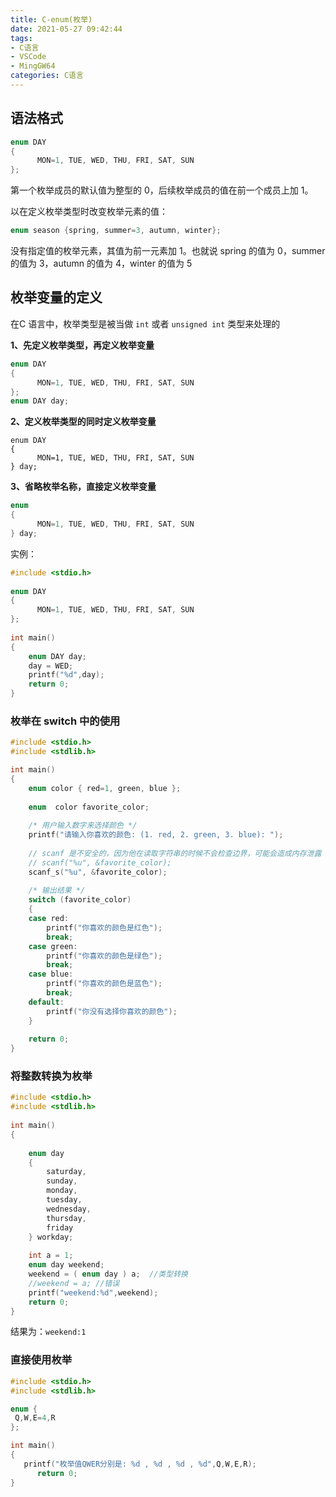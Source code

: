 ```yaml
---
title: C-enum(枚举)
date: 2021-05-27 09:42:44
tags:
- C语言
- VSCode
- MingGW64
categories: C语言
---
```


## 语法格式

```c
enum DAY
{
      MON=1, TUE, WED, THU, FRI, SAT, SUN
};
```

第一个枚举成员的默认值为整型的 0，后续枚举成员的值在前一个成员上加 1。

以在定义枚举类型时改变枚举元素的值：

```c
enum season {spring, summer=3, autumn, winter};
```

没有指定值的枚举元素，其值为前一元素加 1。也就说 spring 的值为 0，summer 的值为 3，autumn 的值为 4，winter 的值为 5

<!--more-->
## 枚举变量的定义

在C 语言中，枚举类型是被当做 `int` 或者 `unsigned int` 类型来处理的

**1、先定义枚举类型，再定义枚举变量**

```c
enum DAY
{
      MON=1, TUE, WED, THU, FRI, SAT, SUN
};
enum DAY day;
```

**2、定义枚举类型的同时定义枚举变量**

```
enum DAY
{
      MON=1, TUE, WED, THU, FRI, SAT, SUN
} day;
```

**3、省略枚举名称，直接定义枚举变量**

```c
enum
{
      MON=1, TUE, WED, THU, FRI, SAT, SUN
} day;
```

实例：

```c
#include <stdio.h>
 
enum DAY
{
      MON=1, TUE, WED, THU, FRI, SAT, SUN
};
 
int main()
{
    enum DAY day;
    day = WED;
    printf("%d",day);
    return 0;
}
```

### 枚举在 switch 中的使用

```c
#include <stdio.h>
#include <stdlib.h>

int main()
{
    enum color { red=1, green, blue };
 
    enum  color favorite_color;
 
    /* 用户输入数字来选择颜色 */
    printf("请输入你喜欢的颜色: (1. red, 2. green, 3. blue): ");
    
    // scanf 是不安全的，因为他在读取字符串的时候不会检查边界，可能会造成内存泄露
    // scanf("%u", &favorite_color);
    scanf_s("%u", &favorite_color);
 
    /* 输出结果 */
    switch (favorite_color)
    {
    case red:
        printf("你喜欢的颜色是红色");
        break;
    case green:
        printf("你喜欢的颜色是绿色");
        break;
    case blue:
        printf("你喜欢的颜色是蓝色");
        break;
    default:
        printf("你没有选择你喜欢的颜色");
    }
 
    return 0;
}
```

### 将整数转换为枚举

```c
#include <stdio.h>
#include <stdlib.h>
 
int main()
{
 
    enum day
    {
        saturday,
        sunday,
        monday,
        tuesday,
        wednesday,
        thursday,
        friday
    } workday;
 
    int a = 1;
    enum day weekend;
    weekend = ( enum day ) a;  //类型转换
    //weekend = a; //错误
    printf("weekend:%d",weekend);
    return 0;
}
```

结果为：`weekend:1`

### 直接使用枚举

```c
#include <stdio.h>
#include <stdlib.h>

enum {
 Q,W,E=4,R
};

int main()
{
   printf("枚举值QWER分别是: %d , %d , %d , %d",Q,W,E,R);
      return 0;
}
```













